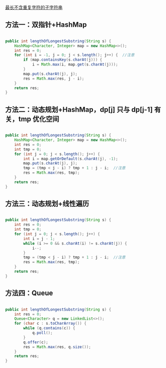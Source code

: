 [最长不含重复字符的子字符串](https://leetcode-cn.com/problems/zui-chang-bu-han-zhong-fu-zi-fu-de-zi-zi-fu-chuan-lcof/)

## 方法一：双指针+HashMap

```java

public int lengthOfLongestSubstring(String s) {
    HashMap<Character, Integer> map = new HashMap<>();
    int res = 0;
    for (int i = -1, j = 0; j < s.length(); j++) {  //注意
        if (map.containsKey(s.charAt(j))) {
            i = Math.max(i, map.get(s.charAt(j)));
        }
        map.put(s.charAt(j), j);
        res = Math.max(res, j - i);
    }
    return res;
}

```

## 方法二：动态规划+HashMap，dp[j] 只与 dp[j-1] 有关，tmp 优化空间

```java

public int lengthOfLongestSubstring(String s) {
    HashMap<Character, Integer> map = new HashMap<>();
    int res = 0;
    int tmp = 0;
    for (int j = 0; j < s.length(); j++) {
        int i = map.getOrDefault(s.charAt(j), -1);
        map.put(s.charAt(j), j);
        tmp = (tmp < j - i) ? tmp + 1 : j - i;  //注意
        res = Math.max(res, tmp);
    }
    return res;
}

```

## 方法三：动态规划+线性遍历

```java

public int lengthOfLongestSubstring(String s) {
    int res = 0;
    int tmp = 0;
    for (int j = 0; j < s.length(); j++) {
        int i = j - 1;
        while (i >= 0 && s.charAt(i) != s.charAt(j)) {
            i--;
        }
        tmp = (tmp < j - i) ? tmp + 1 : j - i;  //注意
        res = Math.max(res, tmp);
    }
    return res;
}

```

## 方法四：Queue

```java

public int lengthOfLongestSubstring(String s) {
    int res = 0;
    Queue<Character> q = new LinkedList<>();
    for (char c : s.toCharArray()) {
        while (q.contains(c)) {
            q.poll();
        }
        q.offer(c);
        res = Math.max(res, q.size());
    }
    return res;
}

```